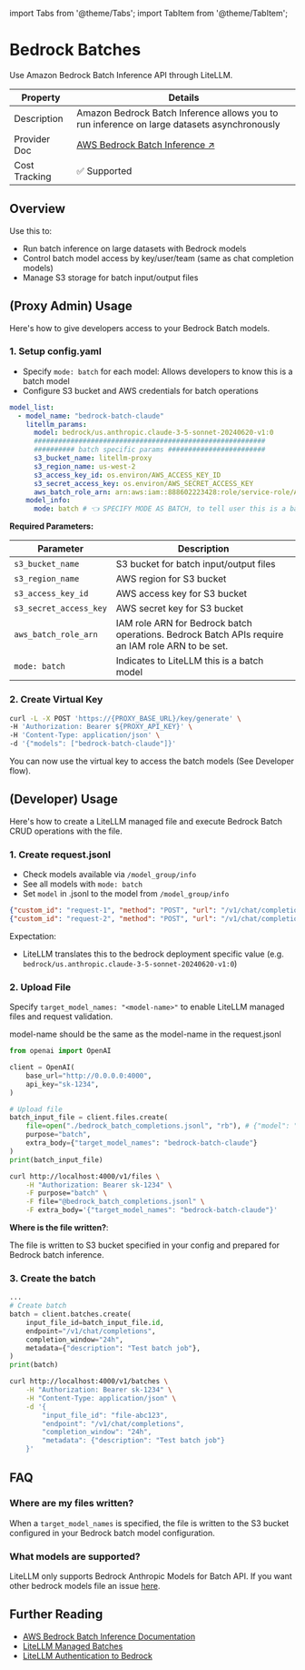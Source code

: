 import Tabs from '@theme/Tabs';
import TabItem from '@theme/TabItem';

# Bedrock Batches

Use Amazon Bedrock Batch Inference API through LiteLLM.

| Property | Details |
|----------|---------|
| Description | Amazon Bedrock Batch Inference allows you to run inference on large datasets asynchronously |
| Provider Doc | [AWS Bedrock Batch Inference ↗](https://docs.aws.amazon.com/bedrock/latest/userguide/batch-inference.html) |
| Cost Tracking | ✅ Supported |

## Overview

Use this to:

- Run batch inference on large datasets with Bedrock models
- Control batch model access by key/user/team (same as chat completion models)
- Manage S3 storage for batch input/output files

## (Proxy Admin) Usage

Here's how to give developers access to your Bedrock Batch models.

### 1. Setup config.yaml

- Specify `mode: batch` for each model: Allows developers to know this is a batch model
- Configure S3 bucket and AWS credentials for batch operations

```yaml showLineNumbers title="litellm_config.yaml"
model_list:
  - model_name: "bedrock-batch-claude"
    litellm_params:
      model: bedrock/us.anthropic.claude-3-5-sonnet-20240620-v1:0
      #########################################################
      ########## batch specific params ########################
      s3_bucket_name: litellm-proxy
      s3_region_name: us-west-2
      s3_access_key_id: os.environ/AWS_ACCESS_KEY_ID
      s3_secret_access_key: os.environ/AWS_SECRET_ACCESS_KEY
      aws_batch_role_arn: arn:aws:iam::888602223428:role/service-role/AmazonBedrockExecutionRoleForAgents_BB9HNW6V4CV
    model_info: 
      mode: batch # 👈 SPECIFY MODE AS BATCH, to tell user this is a batch model
```

**Required Parameters:**

| Parameter | Description |
|-----------|-------------|
| `s3_bucket_name` | S3 bucket for batch input/output files |
| `s3_region_name` | AWS region for S3 bucket |
| `s3_access_key_id` | AWS access key for S3 bucket |
| `s3_secret_access_key` | AWS secret key for S3 bucket |
| `aws_batch_role_arn` | IAM role ARN for Bedrock batch operations. Bedrock Batch APIs require an IAM role ARN to be set. |
| `mode: batch` | Indicates to LiteLLM this is a batch model |

### 2. Create Virtual Key

```bash showLineNumbers title="create_virtual_key.sh"
curl -L -X POST 'https://{PROXY_BASE_URL}/key/generate' \
-H 'Authorization: Bearer ${PROXY_API_KEY}' \
-H 'Content-Type: application/json' \
-d '{"models": ["bedrock-batch-claude"]}'
```

You can now use the virtual key to access the batch models (See Developer flow).

## (Developer) Usage

Here's how to create a LiteLLM managed file and execute Bedrock Batch CRUD operations with the file.

### 1. Create request.jsonl

- Check models available via `/model_group/info`
- See all models with `mode: batch`
- Set `model` in .jsonl to the model from `/model_group/info`

```json showLineNumbers title="bedrock_batch_completions.jsonl"
{"custom_id": "request-1", "method": "POST", "url": "/v1/chat/completions", "body": {"model": "bedrock-batch-claude", "messages": [{"role": "system", "content": "You are a helpful assistant."}, {"role": "user", "content": "Hello world!"}], "max_tokens": 1000}}
{"custom_id": "request-2", "method": "POST", "url": "/v1/chat/completions", "body": {"model": "bedrock-batch-claude", "messages": [{"role": "system", "content": "You are an unhelpful assistant."}, {"role": "user", "content": "Hello world!"}], "max_tokens": 1000}}
```

Expectation:

- LiteLLM translates this to the bedrock deployment specific value (e.g. `bedrock/us.anthropic.claude-3-5-sonnet-20240620-v1:0`)

### 2. Upload File

Specify `target_model_names: "<model-name>"` to enable LiteLLM managed files and request validation.

model-name should be the same as the model-name in the request.jsonl

<Tabs>
<TabItem value="python" label="Python">

```python showLineNumbers title="bedrock_batch.py"
from openai import OpenAI

client = OpenAI(
    base_url="http://0.0.0.0:4000",
    api_key="sk-1234",
)

# Upload file
batch_input_file = client.files.create(
    file=open("./bedrock_batch_completions.jsonl", "rb"), # {"model": "bedrock-batch-claude"} <-> {"model": "bedrock/us.anthropic.claude-3-5-sonnet-20240620-v1:0"}
    purpose="batch",
    extra_body={"target_model_names": "bedrock-batch-claude"}
)
print(batch_input_file)
```

</TabItem>
<TabItem value="curl" label="Curl">

```bash showLineNumbers title="Upload File"
curl http://localhost:4000/v1/files \
    -H "Authorization: Bearer sk-1234" \
    -F purpose="batch" \
    -F file="@bedrock_batch_completions.jsonl" \
    -F extra_body='{"target_model_names": "bedrock-batch-claude"}'
```

</TabItem>
</Tabs>

**Where is the file written?**:

The file is written to S3 bucket specified in your config and prepared for Bedrock batch inference.

### 3. Create the batch

<Tabs>
<TabItem value="python" label="Python">

```python showLineNumbers title="bedrock_batch.py"
...
# Create batch
batch = client.batches.create( 
    input_file_id=batch_input_file.id,
    endpoint="/v1/chat/completions",
    completion_window="24h",
    metadata={"description": "Test batch job"},
)
print(batch)
```

</TabItem>
<TabItem value="curl" label="Curl">

```bash showLineNumbers title="Create Batch Request"
curl http://localhost:4000/v1/batches \
    -H "Authorization: Bearer sk-1234" \
    -H "Content-Type: application/json" \
    -d '{
        "input_file_id": "file-abc123",
        "endpoint": "/v1/chat/completions",
        "completion_window": "24h",
        "metadata": {"description": "Test batch job"}
    }'
```

</TabItem>
</Tabs>

## FAQ

### Where are my files written?

When a `target_model_names` is specified, the file is written to the S3 bucket configured in your Bedrock batch model configuration.

### What models are supported?

LiteLLM only supports Bedrock Anthropic Models for Batch API. If you want other bedrock models file an issue [here](https://github.com/BerriAI/litellm/issues/new/choose).

## Further Reading

- [AWS Bedrock Batch Inference Documentation](https://docs.aws.amazon.com/bedrock/latest/userguide/batch-inference.html)
- [LiteLLM Managed Batches](../proxy/managed_batches)
- [LiteLLM Authentication to Bedrock](https://docs.litellm.ai/docs/providers/bedrock#boto3---authentication)
